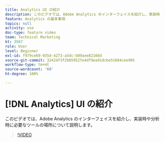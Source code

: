 ```yaml
---
title: Analytics UI の紹介
description: このビデオでは、Adobe Analytics のインターフェイスを紹介し、実装時や分析時に必要なツールの場所について説明します。
feature: Analytics の基本事項
topics: null
activity: use
doc-type: feature video
team: Technical Marketing
kt: 3567
role: User
level: Beginner
exl-id: f979ce69-935d-4273-a5dc-b09aee82166d
source-git-commit: 32424f3f2b05952fe4df9ea91dcbe51684cee905
workflow-type: tm+mt
source-wordcount: '69'
ht-degree: 100%

---
```


# [!DNL Analytics] UI の紹介

このビデオでは、Adobe Analytics のインターフェイスを紹介し、実装時や分析時に必要なツールの場所について説明します。

>[!VIDEO](https://video.tv.adobe.com/v/28748/?quality=12)
